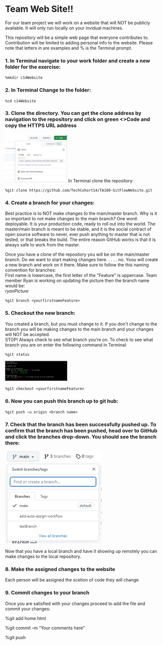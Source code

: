 # Team Web Site!!
For our team project we will work on a website that will NOT be publicly available. It will only run locally on your invidual machines.  

This repository will be a simple web page that everyone contributes to. Contribution will be limited to adding personal info to the website. Please note that letters in <italics> are examples and % is the Terminal prompt.  

 

### 1. In Terminal navigate to your work folder and create a new folder for the exercise:   
```
%mkdir c14Website 
```

### 2. In Terminal Change to the folder:  
```
%cd c14Website  
```
### 3. Clone the directory. You can get the clone address by navigation to the repository and click on green <>Code and copy the HTTPS URL address 
 <img src="images/gitCloneCode.jpg" width="40%" length="40%"> 
 In Terminal clone the repository: 
 
```
%git clone https://github.com/TechCohort14/TA100-GitFlowWebsite.git 	 
```

### 4.  Create a branch for your changes:  
Best practice is to NOT make changes to the main/master branch. Why is it so important to not make changes to the main branch? One word: deployable. It is your production code, ready to roll out into the world. The master/main branch is meant to be stable, and it is the social contract of open source software to never, ever push anything to master that is not tested, or that breaks the build. The entire reason GitHub works is that it is always safe to work from the master.
 
Once you have a clone of the repository you will be on the main/master branch. Do we want to start making changes here. . . . . no. Yoou will create a new branch and work on it there. Make sure to follow the this naming convention for branches: _<yourfirstnameFeature>_ <br>
First name is lowercase, the first letter of the "Feature" is uppercase. Team member Ryan is working on updating the picture then the branch name would be: <br>
 _ryanPicture_ 
 
```
%git branch <yourfirstnameFeature> 
```
### 5. Checkout the new branch: 
You created a branch, but you must change to it. If you don't change to the branch you will be making changes to the main branch and your changes will NOT be accepted. <br>
STOP! Always check to see what branch you’re on. To check to see what branch you are on enter the following command in Terminal:  
```
%git status 
```
<img src="images/gitStatus.jpg" width="40%" length="40%">  
 
```
%git checkout <yourfirstnameFeature> 
```
### 6. Now you can push this branch up to git hub:  
```
%git push –u origin <branch name> 
```
### 7. Check that the branch has been successfully pushed up. To confirm that the branch has been pushed, head over to GitHub and click the branches drop-down. You should see the branch there: 

![branch-dropdown](images/gitBranchDropDown.jpg)

Now that you have a local branch and have it showing up remotely you can make changes to the local repository.  

### 8. Make the assigned changes to the website
Each person will be assigned the scetion of code they will change
 
### 9. Commit changes to your branch




Once you are satisfied with your changes proceed to add the file and commit your changes: 

%git add home.html 

%git commit –m “Your comments here” 

%git push 

 

 

